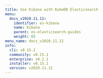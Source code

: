 ```yaml
---
title: Use Kibana with KubeDB Elasticsearch
menu:
  docs_v2020.11.12:
    identifier: es-kibana
    name: Kibana
    parent: es-elasticsearch-guides
    weight: 65
menu_name: docs_v2020.11.12
info:
  cli: v0.15.1
  community: v0.15.1
  enterprise: v0.2.1
  installer: v0.15.1
  version: v2020.11.12
---
```


